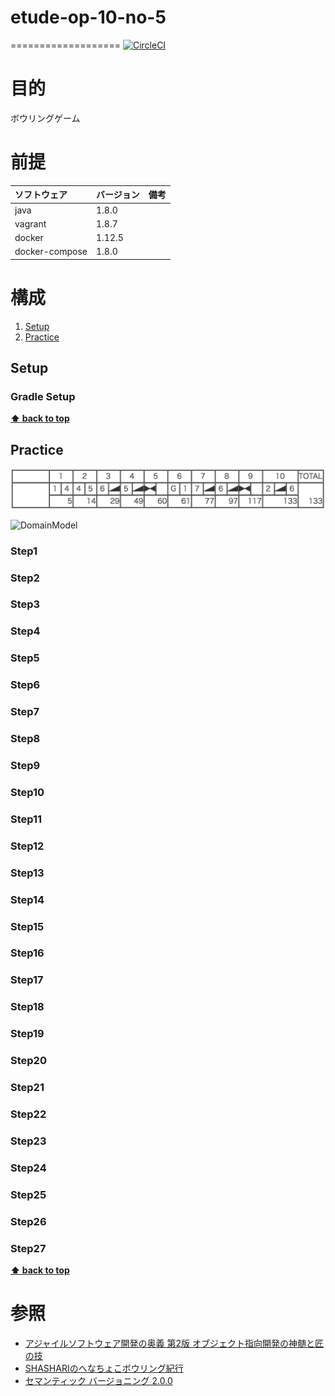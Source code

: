 # etude-op-10-no-5
===================
[![CircleCI](https://circleci.com/gh/k2works/etude-op10-no5.svg?style=svg)](https://circleci.com/gh/k2works/etude-op10-no5)

# 目的 #
ボウリングゲーム

# 前提 #
| ソフトウェア   | バージョン   | 備考        |
|:---------------|:-------------|:------------|
| java           |1.8.0    |             |
| vagrant        |1.8.7    |             |
| docker         |1.12.5    |             |
| docker-compose |1.8.0    |             |

# 構成 #
1. [Setup](#Setup)
1. [Practice](#Practice)

## Setup
### Gradle Setup
**[⬆ back to top](#構成)**

## Practice
![Score](./score.png)

![DomainModel](http://www.plantuml.com/plantuml/png/Iyv9B2vMS4_CJULA1ZFTYX3ia8oY_78kBf2iWgwkdOAIeO4IL06OX0hgwHahGTG20000)

### Step1

### Step2

### Step3

### Step4

### Step5

### Step6

### Step7

### Step8

### Step9

### Step10

### Step11

### Step12

### Step13

### Step14

### Step15

### Step16

### Step17

### Step18

### Step19

### Step20

### Step21

### Step22

### Step23

### Step24

### Step25

### Step26

### Step27

**[⬆ back to top](#構成)**

# 参照 #
+ [アジャイルソフトウェア開発の奥義 第2版 オブジェクト指向開発の神髄と匠の技](https://www.amazon.co.jp/%E3%82%A2%E3%82%B8%E3%83%A3%E3%82%A4%E3%83%AB%E3%82%BD%E3%83%95%E3%83%88%E3%82%A6%E3%82%A7%E3%82%A2%E9%96%8B%E7%99%BA%E3%81%AE%E5%A5%A5%E7%BE%A9-%E7%AC%AC2%E7%89%88-%E3%82%AA%E3%83%96%E3%82%B8%E3%82%A7%E3%82%AF%E3%83%88%E6%8C%87%E5%90%91%E9%96%8B%E7%99%BA%E3%81%AE%E7%A5%9E%E9%AB%84%E3%81%A8%E5%8C%A0%E3%81%AE%E6%8A%80-%E3%83%AD%E3%83%90%E3%83%BC%E3%83%88%E3%83%BBC%E3%83%BB%E3%83%9E%E3%83%BC%E3%83%81%E3%83%B3/dp/4797347783)
+ [SHASHARIのへなちょこボウリング紀行](http://www.n-arts.com/bowling/index.shtml)
+ [セマンティック バージョニング 2.0.0](http://semver.org/lang/ja/)